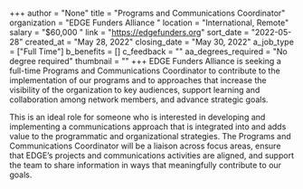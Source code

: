 +++
author = "None"
title = "Programs and Communications Coordinator"
organization = "EDGE Funders Alliance "
location = "International, Remote"
salary = "$60,000 "
link = "https://edgefunders.org"
sort_date = "2022-05-28"
created_at = "May 28, 2022"
closing_date = "May 30, 2022"
a_job_type = ["Full Time"]
b_benefits = []
c_feedback = ""
aa_degrees_required = "No degree required"
thumbnail = ""
+++
EDGE Funders Alliance is seeking a full-time Programs and Communications Coordinator to contribute to the implementation of our programs and to approaches that increase the visibility of the organization to key audiences, support learning and collaboration among network members, and advance strategic goals.

This is an ideal role for someone who is interested in developing and implementing a communications approach that is integrated into and adds value to the programmatic and organizational strategies. The Programs and Communications Coordinator will be a liaison across focus areas, ensure that EDGE’s projects and communications activities are aligned, and support the team to share information in ways that meaningfully contribute to our goals.
